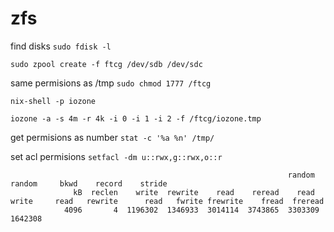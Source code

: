 # zfs

find disks `sudo fdisk -l`

`sudo zpool create -f ftcg /dev/sdb /dev/sdc`

same permisions as /tmp
`sudo chmod 1777 /ftcg`

`nix-shell -p iozone`

`iozone -a -s 4m -r 4k -i 0 -i 1 -i 2 -f /ftcg/iozone.tmp`

get permisions as number
`stat -c '%a %n' /tmp/`




set acl permisions
`setfacl -dm u::rwx,g::rwx,o::r`

```
                                                              random    random     bkwd    record    stride                                    
              kB  reclen    write  rewrite    read    reread    read     write     read   rewrite      read   fwrite frewrite    fread  freread
            4096       4  1196302  1346933  3014114  3743865  3303309  1642308                                                                
```
